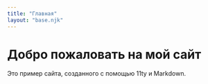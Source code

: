 ```yaml
---
title: "Главная"
layout: "base.njk"
---
```

# Добро пожаловать на мой сайт
Это пример сайта, созданного с помощью 11ty и Markdown.
